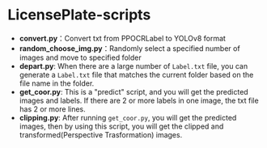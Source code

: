 # LicensePlate-scripts

- **convert.py**：Convert txt from PPOCRLabel to YOLOv8 format
- **random_choose_img.py**：Randomly select a specified number of images and move to specified folder
- **depart.py**: When there are a large number of `Label.txt` file, you can generate a `Label.txt` file that matches the current folder based on the file name in the folder.
- **get_coor.py**: This is a "predict" script, and you will get the predicted images and labels. If there are 2 or more labels in one image, the txt file has 2 or more lines.
- **clipping.py**: After running `get_coor.py`, you will get the predicted images, then by using this script, you will get the clipped and transformed(Perspective Trasformation) images.
